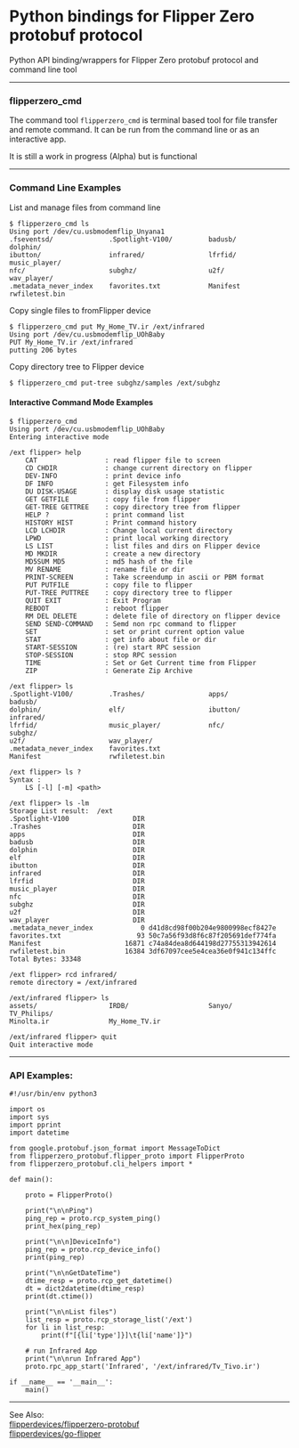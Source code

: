 # Python bindings for Flipper Zero protobuf protocol 


Python API binding/wrappers for Flipper Zero protobuf protocol and command line tool

---
### flipperzero_cmd ###

The command tool `flipperzero_cmd` is terminal based tool for file transfer and remote command.
It can be run from the command line or as an interactive app.

It is still a work in progress (Alpha) but is functional

---


### Command Line Examples ###

List and manage files from command line
```
$ flipperzero_cmd ls
Using port /dev/cu.usbmodemflip_Unyana1
.fseventsd/              .Spotlight-V100/         badusb/                  dolphin/
ibutton/                 infrared/                lfrfid/                  music_player/
nfc/                     subghz/                  u2f/                     wav_player/
.metadata_never_index    favorites.txt            Manifest                 rwfiletest.bin

```

Copy single files to fromFlipper device
```
$ flipperzero_cmd put My_Home_TV.ir /ext/infrared
Using port /dev/cu.usbmodemflip_UOhBaby
PUT My_Home_TV.ir /ext/infrared
putting 206 bytes

```

Copy directory tree to Flipper device
```
$ flipperzero_cmd put-tree subghz/samples /ext/subghz

```

#### Interactive Command Mode Examples ####


```
$ flipperzero_cmd
Using port /dev/cu.usbmodemflip_UOhBaby
Entering interactive mode

/ext flipper> help
    CAT                 : read flipper file to screen
    CD CHDIR            : change current directory on flipper
    DEV-INFO            : print device info
    DF INFO             : get Filesystem info
    DU DISK-USAGE       : display disk usage statistic
    GET GETFILE         : copy file from flipper
    GET-TREE GETTREE    : copy directory tree from flipper
    HELP ?              : print command list
    HISTORY HIST        : Print command history
    LCD LCHDIR          : Change local current directory
    LPWD                : print local working directory
    LS LIST             : list files and dirs on Flipper device
    MD MKDIR            : create a new directory
    MD5SUM MD5          : md5 hash of the file
    MV RENAME           : rename file or dir
    PRINT-SCREEN        : Take screendump in ascii or PBM format
    PUT PUTFILE         : copy file to flipper
    PUT-TREE PUTTREE    : copy directory tree to flipper
    QUIT EXIT           : Exit Program
    REBOOT              : reboot flipper
    RM DEL DELETE       : delete file of directory on flipper device
    SEND SEND-COMMAND   : Semd non rpc command to flipper
    SET                 : set or print current option value
    STAT                : get info about file or dir
    START-SESSION       : (re) start RPC session
    STOP-SESSION        : stop RPC session
    TIME                : Set or Get Current time from Flipper
    ZIP                 : Generate Zip Archive

```

```
/ext flipper> ls
.Spotlight-V100/         .Trashes/                apps/                    badusb/
dolphin/                 elf/                     ibutton/                 infrared/
lfrfid/                  music_player/            nfc/                     subghz/
u2f/                     wav_player/              .metadata_never_index    favorites.txt
Manifest                 rwfiletest.bin
```

```
/ext flipper> ls ?
Syntax :
	LS [-l] [-m] <path>
    
/ext flipper> ls -lm
Storage List result:  /ext
.Spotlight-V100          	   DIR
.Trashes                 	   DIR
apps                     	   DIR
badusb                   	   DIR
dolphin                  	   DIR
elf                      	   DIR
ibutton                  	   DIR
infrared                 	   DIR
lfrfid                   	   DIR
music_player             	   DIR
nfc                      	   DIR
subghz                   	   DIR
u2f                      	   DIR
wav_player               	   DIR
.metadata_never_index    	     0 d41d8cd98f00b204e9800998ecf8427e
favorites.txt            	    93 50c7a56f93d8f6c87f205691def774fa
Manifest                 	 16871 c74a84dea8d644198d27755313942614
rwfiletest.bin           	 16384 3df67097cee5e4cea36e0f941c134ffc
Total Bytes: 33348

/ext flipper> rcd infrared/
remote directory = /ext/infrared 

/ext/infrared flipper> ls
assets/                  IRDB/                    Sanyo/                   TV_Philips/
Minolta.ir               My_Home_TV.ir

/ext/infrared flipper> quit
Quit interactive mode
```


---

### API Examples: ###
```
#!/usr/bin/env python3

import os
import sys
import pprint
import datetime

from google.protobuf.json_format import MessageToDict
from flipperzero_protobuf.flipper_proto import FlipperProto
from flipperzero_protobuf.cli_helpers import *

def main():

    proto = FlipperProto()

    print("\n\nPing")
    ping_rep = proto.rcp_system_ping()
    print_hex(ping_rep)

    print("\n\n]DeviceInfo")
    ping_rep = proto.rcp_device_info()
    print(ping_rep)

    print("\n\nGetDateTime")
    dtime_resp = proto.rcp_get_datetime()
    dt = dict2datetime(dtime_resp)
    print(dt.ctime())

    print("\n\nList files")
    list_resp = proto.rcp_storage_list('/ext')
    for li in list_resp:
        print(f"[{li['type']}]\t{li['name']}")

    # run Infrared App
    print("\n\nrun Infrared App")
    proto.rpc_app_start('Infrared', '/ext/infrared/Tv_Tivo.ir')

if __name__ == '__main__':
    main()
```

---

See Also:<br>
[flipperdevices/flipperzero-protobuf](http://github.com/flipperdevices/flipperzero-protobuf)<br>
[flipperdevices/go-flipper](https://github.com/flipperdevices/go-flipper)

